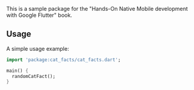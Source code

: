 This is a sample package for the "Hands-On Native Mobile development with Google Flutter" book.

## Usage

A simple usage example:

```dart
import 'package:cat_facts/cat_facts.dart';

main() {
  randomCatFact();
}
```